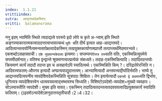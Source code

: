 ```yaml
---
index:  1.1.21
vrittiindex: 
sutra:  आद्यन्तवदेकस्मिन्
vritti:  balamanorama 
---
```


ननु इदम् भ्यामिति स्थिते त्यदाद्यत्वे पररूपे इदो लोपे च कृते अ-भ्याम् इति स्थिते अङ्गस्याकारात्मकत्वाददन्तत्वाभावात्कथं `सुपि चे`ति दीर्घ इत्यत आह-आद्यन्तवदे। आदित्वान्तत्वयोर्नित्यमन्यसापेक्षत्वादेकस्मिन् तत्प्रयुक्तकार्याणामप्राप्तौ तत्पाप्त्यर्थमिदमारभ्यते।एकशब्दोऽसहायवाची। `एके मुख्यान्यकेवलाः` इत्यमरः। सप्तम्यन्ता`त्तत्र तस्येवे`ति वतिः, एकस्मिन्नित्युपमेये सप्तमीदर्शनात्। वतिश्च द्वन्द्वान्ते श्रूयमाणत्वात्प्रत्येकं संबध्यते। तदाह-एकस्मिन्नित्यादि। तदादितदन्तयोः क्रियमाणं कार्यं तदादौ तदन्त इव च असहायेऽपि स्यादित्यर्थः। एकस्मिन्निति किम् ?। दरिद्रातेरेरजिति न। आदिवत्त्वफलम्-औपगव इत्यादौ अण्प्रत्ययाद्युदात्तत्वम्। आभ्यामित्यादौ अन्तवत्त्वाद्दीर्घादिर्भवति। भाष्ये तु आद्यन्तवदित्यपनीय व्यपदेशिवदेकस्मिन्निति सूत्रपाठः शिक्षितः। तेन इयायेत्यादौ `एकाचो द्वे प्रथमस्ये`ति द्विर्भावः, धुगित्यत्र व्यपदेशिवत्त्वेन धात्ववयवत्वाद्भष्भावश्च सिध्यति। विशिष्टोऽपदेशो-व्यपदेश=मुख्यो व्यवहारः। सोऽस्यास्तीति व्यपदेशी। मुख्य इति यावत्। एकस्मिन् तदादित्वतदन्तत्वतदवयवत्वादिप्रयुक्तकार्यं स्यादिति फलितम्। ()इदमोऽन्वादेशेऽशनुदात्तस्तृतीयादौ।2।4।32।

